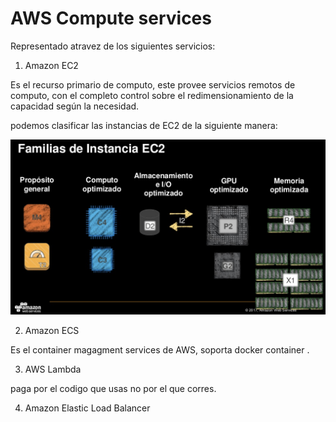 # AWS Compute services

Representado atravez de los siguientes servicios:

1. Amazon EC2

Es el recurso primario de computo, este provee servicios remotos de computo, con el completo control sobre el redimensionamiento de la capacidad según la necesidad.

podemos clasificar las instancias de EC2 de la siguiente manera:

![Tipos de instancias EC2](./assets/EC2Types.png)

2. Amazon ECS

Es el container magagment services de AWS, soporta docker container .

3. AWS Lambda

paga por el codigo que usas no por el que corres.

4. Amazon Elastic Load Balancer

